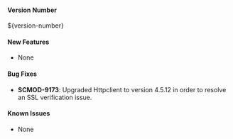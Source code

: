 #### Version Number
${version-number}

#### New Features
- None

#### Bug Fixes
- **SCMOD-9173**: Upgraded Httpclient to version 4.5.12 in order to resolve an SSL verification issue.

#### Known Issues
- None
